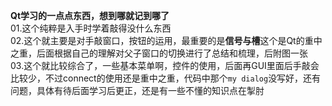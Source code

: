 **Qt学习的一点点东西，想到哪就记到哪了**  
01.这个纯粹是入手时学着敲得没什么东西  
02.这个就主要是对手敲窗口，按钮的运用，最重要的是**信号与槽**这个是Qt的重中之重，后面根据自己的理解对父子窗口的切换进行了总结和梳理，后附图一张  
03.这个就比较综合了，一些基本菜单啊，控件的使用，后面再GUI里面后手敲会比较少，不过connect的使用还是重中之重，代码中那个`my dialog`没写好，还有问题，具体有待后面学习后更正，还是有一些不懂的知识点在掣肘
